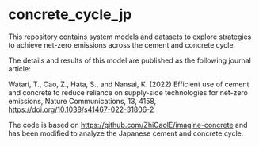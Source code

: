 # concrete_cycle_jp
This repository contains system models and datasets to explore strategies to achieve net-zero emissions across the cement and concrete cycle.

The details and results of this model are published as the following journal article:

Watari, T., Cao, Z., Hata, S., and Nansai, K. (2022) Efficient use of cement and concrete to reduce reliance on supply-side technologies for net-zero emissions, Nature Communications, 13, 4158, https://doi.org/10.1038/s41467-022-31806-2

The code is based on https://github.com/ZhiCaoIE/imagine-concrete and has been modified to analyze the Japanese cement and concrete cycle.
